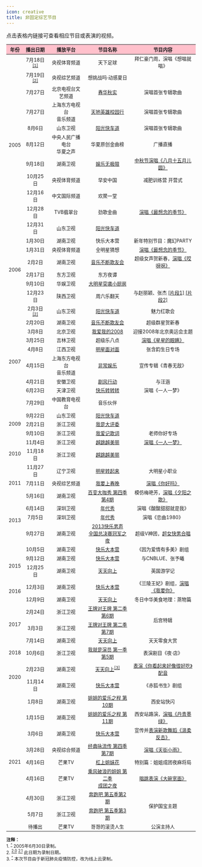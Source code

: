 ```yaml
---
icon: creative
title: 非固定综艺节目
---
```


点击表格内链接可查看相应节目或表演的视频。

<table style="text-align:center; font-size:90%; width:100%; display:table">
<thead>
<tr>
    <th style="background:pink">年份</th>
    <th style="background:pink">播出日期</th>
    <th style="background:pink">播放平台</th>
    <th style="background:pink">节目名称</th>
    <th style="background:pink">节目内容</th>
</tr>
</thead>
<tbody>
<tr>
    <td rowspan="11">2005</td>
    <td>7月18日<sup id="cite_ref-1"><a href="#cite_note-1">[1]</a></sup></td></td>
    <td>央视体育频道</td>
    <td>天下足球</td>
    <td>拜仁豪门周，演唱《想唱就唱》</td>
</tr>
<tr>
    <td>7月19日<sup id="cite_ref-2-0"><a href="#cite_note-2-0">[2]</a></sup></td></td>
    <td>央视综艺频道</td>
    <td>想挑战吗·动感夏日</td>
    <td></td>
</tr>
<tr>
    <td>7月27日</td>
    <td>北京电视台文艺频道</td>
    <td><a href="https://v.youku.com/v_show/id_XMTMzNTA3NzI0.html" target="_blank" rel="noopener noreferrer">春华秋实</a></td>
    <td>演唱首张专辑歌曲</td>
</tr>
<tr>
    <td>7月27日</td>
    <td>上海东方电视台<br/>音乐频道</td>
    <td><a href="http://v.youku.com/v_show/id_XOTM1NzA1Mjg=.html" target="_blank" rel="noopener noreferrer">天地英雄校园行</a></td>
    <td>演唱首张专辑歌曲</td>
</tr>
<tr>
    <td>8月6日</td>
    <td>山东卫视</td>
    <td><a href="https://www.bilibili.com/video/BV1ra411c7Eh" target="_blank" rel="noopener noreferrer">阳光快车道</a></td>
    <td>演唱首张专辑歌曲</td>
</tr>
<tr>
    <td>8月12日</td>
    <td>中央人民广播电台<br/>华夏之声</td>
    <td>华夏原创金曲榜</td>
    <td>广播直播</td>
</tr>
<tr>
    <td>9月18日</td>
    <td>湖南卫视</td>
    <td><a href="https://www.youtube.com/watch?v=Y30sd-CAvbM" target="_blank" rel="noopener noreferrer">娱乐无极限</a></td>
    <td><a href="https://www.bilibili.com/video/BV1154y1r7aA" target="_blank" rel="noopener noreferrer">中秋节演唱《八月十五月儿圆》</a></td>
</tr>
<tr>
    <td>10月25日</td>
    <td>央视体育频道</td>
    <td>早安中国</td>
    <td>减肥训练营 开营式</td>
</tr>
<tr>
    <td>12月16日</td>
    <td>中文国际频道</td>
    <td>欢聚一堂</td>
    <td></td>
</tr>
<tr>
    <td>12月28日</td>
    <td>TVB翡翠台</td>
    <td>劲歌金曲</td>
    <td><a href="https://v.youku.com/v_show/id_XMTMxNzcxNjAzNg==.html" target="_blank" rel="noopener noreferrer">演唱《最想念的季节》</a></td>
</tr>
<tr>
    <td>12月31日</td>
    <td>山东卫视</td>
    <td><a href="https://www.iqiyi.com/w_19rsslu6v1.html" target="_blank" rel="noopener noreferrer">阳光快车道</a></td>
    <td></td>
</tr>
<tr>
    <td rowspan="6">2006</td>
    <td>1月30日</td>
    <td>湖南卫视</td>
    <td>快乐大本营</td>
    <td>新年特别节目：魔幻PARTY</td>
</tr>
<tr>
    <td>1月31日</td>
    <td>央视体育频道</td>
    <td>全明星猜想</td>
    <td><a href="https://www.bilibili.com/video/BV17g4y1v7sp?p=14" target="_blank" rel="noopener noreferrer">演唱《最想念的季节》</a></td>
</tr>
<tr>
    <td>2月2日</td>
    <td>湖南卫视</td>
    <td><a href="https://www.bilibili.com/video/BV1RW41147Ru" target="_blank" rel="noopener noreferrer">音乐不断歌友会</a></td>
    <td>超级女声贺新春，<a href="https://www.bilibili.com/video/BV1F4411m7YX" target="_blank" rel="noopener noreferrer">演唱《哎呀呀》</a></td>
</tr>
<tr>
    <td>2月17日</td>
    <td>东方卫视</td>
    <td>东方夜谭</td>
    <td></td>
</tr>
<tr>
    <td>9月10日</td>
    <td>华娱卫视</td>
    <td><a href="https://v.youku.com/v_show/id_XMTY3MDMwMzI2MA==.html" target="_blank" rel="noopener noreferrer">大明星突袭小厨房</a></td>
    <td></td>
</tr>
<tr>
    <td>12月23日</td>
    <td>陕西卫视</td>
    <td>周六乐翻天</td>
    <td>与赵丽颖、张杰 <a href="https://v.qq.com/x/page/0nYLEowMxgg.html" target="_blank" rel="noopener noreferrer">[片段1]</a> <a href="https://v.youku.com/v_show/id_XMzU5NDM2MTM1Ng==.html" target="_blank" rel="noopener noreferrer">[片段2]</a></td>
</tr>
<tr>
    <td rowspan="10">2007</td>
    <td>2月3日<sup id="cite_ref-2-1"><a href="#cite_note-2-1">[2]</a></sup></td>
    <td>山东卫视</td>
    <td><a href="https://v.youku.com/v_show/id_XMTEyMTQ3MzI0.html" target="_blank" rel="noopener noreferrer">阳光快车道</a></td>
    <td>魅力红歌会</td>
</tr>
<tr>
    <td>2月20日</td>
    <td>湖南卫视</td>
    <td><a href="https://v.youku.com/v_show/id_XMTA1ODEzMzQw.html" target="_blank" rel="noopener noreferrer">音乐不断歌友会</a></td>
    <td>超级群星贺新春</td>
</tr>
<tr>
    <td>3月8日</td>
    <td>北京卫视</td>
    <td><a href="https://www.bilibili.com/video/BV1uh411Q7zw" target="_blank" rel="noopener noreferrer">我爱我的2008</a></td>
    <td>迎接2008年北京奥运会主题</td>
</tr>
<tr>
    <td>3月25日</td>
    <td>吉林卫视</td>
    <td>超级乐八点</td>
    <td><a href="https://www.bilibili.com/video/BV1Qz411e7R7" target="_blank" rel="noopener noreferrer">演唱《星星的眼睛》</a></td>
</tr>
<tr>
    <td>4月8日</td>
    <td>江西卫视</td>
    <td><a href="https://v.youku.com/v_show/id_XMTExOTcxMjAw.html" target="_blank" rel="noopener noreferrer">明星面对面</a></td>
    <td>张含韵生日专场</td>
</tr>
<tr>
    <td>4月15日</td>
    <td>上海东方电视台<br/>音乐频道</td>
    <td><a href="https://v.youku.com/v_show/id_XMTExNzMzMzIw.html" target="_blank" rel="noopener noreferrer">非常娱乐</a></td>
    <td>宣传专辑《青春无敌》</td>
</tr>
<tr>
    <td>4月21日</td>
    <td>安徽卫视</td>
    <td><a href="https://v.youku.com/v_show/id_XMTEyOTk3MjI4.html" target="_blank" rel="noopener noreferrer">剧风行动</a></td>
    <td>与汪涵</td>
</tr>
<tr>
    <td>6月23日</td>
    <td>天津卫视</td>
    <td><a href="https://www.bilibili.com/video/BV13T4y1j7cH" target="_blank" rel="noopener noreferrer">快乐转转转</a></td>
    <td>演唱《一人一梦》</td>
</tr>
<tr>
    <td>7月29日</td>
    <td>中国教育电视台</td>
    <td>音乐伙伴</td>
    <td></td>
</tr>
<tr>
    <td>9月22日</td>
    <td>山东卫视</td>
    <td><a href="https://v.youku.com/v_show/id_XMTEyOTkzOTgw.html" target="_blank" rel="noopener noreferrer">阳光快车道</a></td>
    <td></td>
</tr>
<tr>
    <td>2009</td>
    <td>2月21日</td>
    <td>浙江卫视</td>
    <td><a href="https://v.youku.com/v_show/id_XMTEwMzQyODYw.html" target="_blank" rel="noopener noreferrer">我是大评委</a></td>
    <td></td>
</tr>
<tr>
    <td rowspan="4">2010</td>
    <td>9月10日</td>
    <td>浙江卫视</td>
    <td><a href="https://v.youku.com/v_show/id_XMjA1ODUwMTU2.html" target="_blank" rel="noopener noreferrer">我爱记歌词</a></td>
    <td>老师你好专场</td>
</tr>
<tr>
    <td>11月4日</td>
    <td>浙江卫视</td>
    <td><a href="https://ent.cctv.com/2010/11/05/VIDE1355660922204508.shtml" target="_blank" rel="noopener noreferrer">越跳越美丽</a></td>
    <td><a href="https://www.bilibili.com/video/BV1bA411v7Ea" target="_blank" rel="noopener noreferrer">演唱《一人一梦》</a></td>
</tr>
<tr>
    <td>11月18日</td>
    <td>浙江卫视</td>
    <td><a href="https://ent.cctv.com/2010/11/19/VIDE1355660946985760.shtml" target="_blank" rel="noopener noreferrer">越跳越美丽</a></td>
    <td></td>
</tr>
<tr>
    <td>11月27日</td>
    <td>辽宁卫视</td>
    <td><a href="https://www.youtube.com/watch?v=ldVGCND5aPE" target="_blank" rel="noopener noreferrer">明星转起来</a></td>
    <td>大明星小职业</td>
</tr>
<tr>
    <td>2011</td>
    <td>7月11日</td>
    <td>央视综艺频道</td>
    <td><a href="https://tv.cctv.com/2011/07/11/VIDE1355632028689235.shtml" target="_blank" rel="noopener noreferrer">我要上春晚</a></td>
    <td><a href="https://www.bilibili.com/video/BV15x411k7Jb" target="_blank" rel="noopener noreferrer">演唱《你好吗》</a></td>
</tr>
<tr>
    <td rowspan="5">2013</td>
    <td>5月16日</td>
    <td>湖南卫视</td>
    <td><a href="https://www.mgtv.com/b/10770/3170282.html" target="_blank" rel="noopener noreferrer">百变大咖秀 第四季第4期</a></td>
    <td>模仿梅艳芳，<a href="https://www.bilibili.com/video/BV16k4y1B7DH" target="_blank" rel="noopener noreferrer">演唱《夕阳之歌》</a></td>
</tr>
<tr>
    <td>6月14日</td>
    <td>深圳卫视</td>
    <td><a href="https://www.youtube.com/watch?v=VMy3jw407-g" target="_blank" rel="noopener noreferrer">年代秀</a></td>
    <td>演唱《酸酸甜甜就是我》</td>
</tr>
<tr>
    <td>7月5日</td>
    <td>深圳卫视</td>
    <td><a href="https://v.youku.com/v_show/id_XNTgyNTc0MjMy.html" target="_blank" rel="noopener noreferrer">年代秀</a></td>
    <td>演唱《恋曲1980》</td>
</tr>
<tr>
    <td>9月27日</td>
    <td>湖南卫视</td>
    <td><a href="https://www.mgtv.com/b/5535/466920.html" target="_blank" rel="noopener noreferrer">2013快乐男声<br/>全国总决赛冠军之夜</a></td>
    <td>超级V神团，<a href="https://www.bilibili.com/video/BV1rb411H7rm" target="_blank" rel="noopener noreferrer">超女快男合唱</a></td>
</tr>
<tr>
    <td>10月5日</td>
    <td>湖南卫视</td>
    <td><a href="https://www.mgtv.com/b/10096/468857.html" target="_blank" rel="noopener noreferrer">快乐大本营</a></td>
    <td>《因为爱情有多美》剧组</td>
</tr>
<tr>
    <td rowspan="2">2015</td>
    <td>9月12日</td>
    <td>湖南卫视</td>
    <td><a href="https://www.mgtv.com/b/105380/3208599.html" target="_blank" rel="noopener noreferrer">快乐大本营</a></td>
    <td>与CNBLUE、张予曦</td>
</tr>
<tr>
    <td>12月25日</td>
    <td>湖南卫视</td>
    <td><a href="https://www.mgtv.com/b/105382/2931548.html" target="_blank" rel="noopener noreferrer">天天向上</a></td>
    <td>英国游学记</td>
</tr>
<tr>
    <td rowspan="2">2016</td>
    <td>12月3日</td>
    <td>湖南卫视</td>
    <td><a href="https://www.mgtv.com/b/290346/3727006.html" target="_blank" rel="noopener noreferrer">快乐大本营</a></td>
    <td>《兰陵王妃》剧组，<a href="https://www.bilibili.com/video/BV14r4y1K7U5" target="_blank" rel="noopener noreferrer">演唱《我要你》</a></td>
</tr>
<tr>
    <td>12月9日</td>
    <td>湖南卫视</td>
    <td><a href="https://www.mgtv.com/b/290349/3734762.html" target="_blank" rel="noopener noreferrer">天天向上</a></td>
    <td>冬日中华美食地理：蒸物篇</td>
</tr>
<tr>
    <td rowspan="3">2017</td>
    <td>2月24日</td>
    <td>浙江卫视</td>
    <td><a href="https://www.iqiyi.com/v_19rracza0s.html" target="_blank" rel="noopener noreferrer">王牌对王牌 第二季第6期</a></td>
    <td rowspan="2">后宫特辑</td>
</tr>
<tr>
    <td>3月3日</td>
    <td>浙江卫视</td>
    <td><a href="https://www.iqiyi.com/v_19rraaekp0.html" target="_blank" rel="noopener noreferrer">王牌对王牌 第二季第7期</a></td>
</tr>
<tr>
    <td>7月14日</td>
    <td>湖南卫视</td>
    <td><a href="https://www.mgtv.com/b/308734/4014842.html" target="_blank" rel="noopener noreferrer">天天向上</a></td>
    <td>天天零食大赏</td>
</tr>
<tr>
    <td>2018</td>
    <td>10月6日</td>
    <td>浙江卫视</td>
    <td><a href="https://www.iqiyi.com/v_19rwm9c1q8.html" target="_blank" rel="noopener noreferrer">我就是演员 第一季第5期</a></td>
    <td>表演剧目《夜·店》</td>
</tr>
<tr>
    <td rowspan="2">2020</td>
    <td>2月23日</td>
    <td>湖南卫视</td>
    <td><a href="https://www.mgtv.com/b/334728/7594196.html" target="_blank" rel="noopener noreferrer">天天向上</a><sup id="cite_ref-3"><a href="#cite_note-3">[3]</a></sup></td></td>
    <td><a href="https://www.bilibili.com/video/BV1r7411M7wu" target="_blank" rel="noopener noreferrer">表演《你看起来好像很好吃》配音</a></td>
</tr>
<tr>
    <td>11月14日</td>
    <td>湖南卫视</td>
    <td><a href="https://www.mgtv.com/b/334727/10311836.html" target="_blank" rel="noopener noreferrer">快乐大本营</a></td>
    <td>《赤狐书生》剧组</td>
</tr>
<tr>
    <td rowspan="10">2021</td>
    <td>1月8日</td>
    <td>湖南卫视</td>
    <td><a href="https://www.mgtv.com/b/348499/10832150.html" target="_blank" rel="noopener noreferrer">姐姐的爱乐之程 第10期</a></td>
    <td>西安站快闪</td>
</tr>
<tr>
    <td>1月15日</td>
    <td>湖南卫视</td>
    <td><a href="https://www.mgtv.com/b/348499/10898195.html" target="_blank" rel="noopener noreferrer">姐姐的爱乐之程 第11期</a></td>
    <td>西安站路演，<a href="https://www.bilibili.com/video/BV18o4y1o7q4" target="_blank" rel="noopener noreferrer">演唱《丹青墨绿》</a></td>
</tr>
<tr>
    <td>3月6日</td>
    <td>湖南卫视</td>
    <td><a href="https://www.mgtv.com/b/349986/11281573.html" target="_blank" rel="noopener noreferrer">快乐大本营</a></td>
    <td>宣传并<a href="https://www.bilibili.com/video/BV1oh411D7oo" target="_blank" rel="noopener noreferrer">表演新歌舞蹈《温柔反击》</a></td>
</tr>
<tr>
    <td>3月28日</td>
    <td>央视综合频道</td>
    <td><a href="https://tv.cctv.com/2021/03/28/VIDEwnwWKfQI0dlOf1qBTZPB210328.shtml" target="_blank" rel="noopener noreferrer">经典咏流传 第四季第7期</a></td>
    <td><a href="https://www.bilibili.com/video/BV1R5411P7sD" target="_blank" rel="noopener noreferrer">演唱《天街小雨》</a></td>
</tr>
<tr>
    <td>4月16日</td>
    <td>芒果TV</td>
    <td><a href="https://www.mgtv.com/b/365824/11689662.html" target="_blank" rel="noopener noreferrer">杠上姐妹花</a></td>
    <td>特别篇：姐姐成团夜麻将局</td>
</tr>
<tr>
    <td>4月16日</td>
    <td>芒果TV</td>
    <td><a href="https://www.mgtv.com/b/354045/11694968.html" target="_blank" rel="noopener noreferrer">乘风破浪的姐姐 第二季<br/>成团之夜</a></td>
    <td><a href="https://www.bilibili.com/video/BV1iK4y1m7PS" target="_blank" rel="noopener noreferrer">唱跳表演《大碗宽面》</a></td>
</tr>
<tr>
    <td>4月30日</td>
    <td>浙江卫视</td>
    <td><a href="https://www.iqiyi.com/v_26x0eaoj98o.html" target="_blank" rel="noopener noreferrer">奔跑吧 第五季第2期</a></td>
    <td rowspan="2">保护国宝主题</td>
</tr>
<tr>
    <td>5月7日</td>
    <td>浙江卫视</td>
    <td><a href="https://www.iqiyi.com/v_1ksjynob77s.html" target="_blank" rel="noopener noreferrer">奔跑吧 第五季第3期</a></td>
</tr>
<tr>
    <td>待播出</td>
    <td>芒果TV</td>
    <td>哥哥的滚烫人生</td>
    <td>公演主持人</td>
</tr>
</tbody>
</table>

<small>
<b>注释：</b><br/>
1. <sup id="cite_note-1"><a href="#cite_ref-1">^</a></sup> 2005年6月30日录制。<br/>
2. <sup id="cite_note-2-0"><a href="#cite_ref-2-0">2.0</a></sup> <sup id="cite_note-2-1"><a href="#cite_ref-2-1">2.1</a></sup> 此日期为录制日期。<br/>
3. <sup id="cite_note-3"><a href="#cite_ref-3">^</a></sup> 本次节目由于新冠肺炎疫情防控，改为线上云录制。
</small>